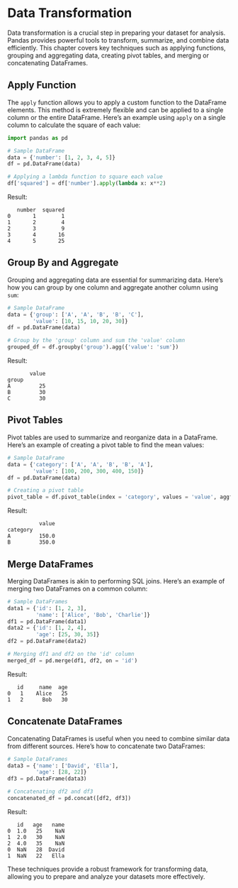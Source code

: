 # Data Transformation

Data transformation is a crucial step in preparing your dataset for analysis. Pandas provides powerful tools to transform, summarize, and combine data efficiently. This chapter covers key techniques such as applying functions, grouping and aggregating data, creating pivot tables, and merging or concatenating DataFrames.

## Apply Function

The `apply` function allows you to apply a custom function to the DataFrame elements. This method is extremely flexible and can be applied to a single column or the entire DataFrame. Here’s an example using `apply` on a single column to calculate the square of each value:

```python
import pandas as pd

# Sample DataFrame
data = {'number': [1, 2, 3, 4, 5]}
df = pd.DataFrame(data)

# Applying a lambda function to square each value
df['squared'] = df['number'].apply(lambda x: x**2)
```

Result:

```plaintext
   number  squared
0       1        1
1       2        4
2       3        9
3       4       16
4       5       25
```

## Group By and Aggregate

Grouping and aggregating data are essential for summarizing data. Here’s how you can group by one column and aggregate another column using `sum`:

```python
# Sample DataFrame
data = {'group': ['A', 'A', 'B', 'B', 'C'],
        'value': [10, 15, 10, 20, 30]}
df = pd.DataFrame(data)

# Group by the 'group' column and sum the 'value' column
grouped_df = df.groupby('group').agg({'value': 'sum'})
```

Result:

```plaintext
       value
group
A         25
B         30
C         30
```

## Pivot Tables

Pivot tables are used to summarize and reorganize data in a DataFrame. Here’s an example of creating a pivot table to find the mean values:

```python
# Sample DataFrame
data = {'category': ['A', 'A', 'B', 'B', 'A'],
        'value': [100, 200, 300, 400, 150]}
df = pd.DataFrame(data)

# Creating a pivot table
pivot_table = df.pivot_table(index = 'category', values = 'value', aggfunc = 'mean')
```

Result:

```plaintext
          value
category
A         150.0
B         350.0
```

## Merge DataFrames

Merging DataFrames is akin to performing SQL joins. Here’s an example of merging two DataFrames on a common column:

```python
# Sample DataFrames
data1 = {'id': [1, 2, 3],
         'name': ['Alice', 'Bob', 'Charlie']}
df1 = pd.DataFrame(data1)
data2 = {'id': [1, 2, 4],
         'age': [25, 30, 35]}
df2 = pd.DataFrame(data2)

# Merging df1 and df2 on the 'id' column
merged_df = pd.merge(df1, df2, on = 'id')
```

Result:

```plaintext
   id     name  age
0   1    Alice   25
1   2      Bob   30
```

## Concatenate DataFrames

Concatenating DataFrames is useful when you need to combine similar data from different sources. Here’s how to concatenate two DataFrames:

```python
# Sample DataFrames
data3 = {'name': ['David', 'Ella'],
         'age': [28, 22]}
df3 = pd.DataFrame(data3)

# Concatenating df2 and df3
concatenated_df = pd.concat([df2, df3])
```

Result:

```plaintext
   id   age   name
0  1.0   25    NaN
1  2.0   30    NaN
2  4.0   35    NaN
0  NaN   28  David
1  NaN   22   Ella
```

These techniques provide a robust framework for transforming data, allowing you to prepare and analyze your datasets more effectively.
